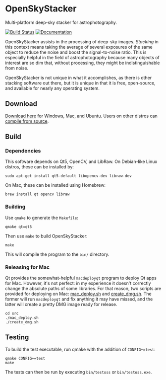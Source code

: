 # OpenSkyStacker

Multi-platform deep-sky stacker for astrophotography.

[![Build Status](https://travis-ci.org/BenJuan26/OpenSkyStacker.svg?branch=master)](https://travis-ci.org/BenJuan26/OpenSkyStacker) [![Documentation](https://codedocs.xyz/BenJuan26/OpenSkyStacker.svg)](https://codedocs.xyz/BenJuan26/OpenSkyStacker/)

OpenSkyStacker assists in the processing of deep-sky images. *Stacking* in this context means taking the average of several exposures of the same object to reduce the noise and boost the signal-to-noise ratio. This is especially helpful in the field of astrophotography because many objects of interest are so dim that, without processing, they might be indistinguishable from noise.

OpenSkyStacker is not unique in what it accomplishes, as there is other stacking software out there, but it is unique in that it is free, open-source, and available for nearly any operating system.

## Download

[Download here](https://github.com/BenJuan26/OpenSkyStacker/releases) for Windows, Mac, and Ubuntu. Users on other distros can [compile from source](#build).

## Build

### Dependencies

This software depends on Qt5, OpenCV, and LibRaw. On Debian-like Linux distros, these can be installed by:

```
sudo apt-get install qt5-default libopencv-dev libraw-dev
```

On Mac, these can be installed using Homebrew:

```
brew install qt opencv libraw
```

### Building

Use `qmake` to generate the `Makefile`:

```
qmake qt=qt5
```

Then use `make` to build OpenSkyStacker:

```
make
```

This will compile the program to the `bin/` directory.

### Releasing for Mac

Qt provides the somewhat-helpful `macdeployqt` program to deploy Qt apps for Mac. However, it's not perfect: in my experience it doesn't correctly change the absolute paths of some libraries. For that reason, two scripts are provided for deploying on Mac: [mac_deploy.sh](src/scripts/mac_deploy.sh) and [create_dmg.sh](src/scripts/create_dmg.sh). The former will run `macdeployqt` and fix anything it may have missed, and the latter will create a pretty DMG image ready for release.

```
cd src
./mac_deploy.sh
./create_dmg.sh
```

## Testing

To build the test executable, run qmake with the addition of `CONFIG+=test`:

```
qmake CONFIG+=test
make
```

The tests can then be run by executing `bin/testoss` or `bin/testoss.exe`.
